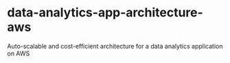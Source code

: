 # data-analytics-app-architecture-aws
Auto-scalable and cost-efficient architecture for a data analytics application on AWS
